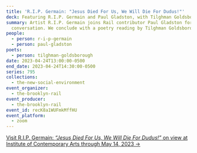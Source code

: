 ```yaml
---
title: 'R.I.P. Germain: "Jesus Died For Us, We Will Die For Dudus!"'
deck: Featuring R.I.P. Germain and Paul Gladston, with Tilghman Goldsborough
summary: Artist R.I.P. Germain joins Rail contributor Paul Gladston for a
  conversation. We conclude with a poetry reading by Tilghman Goldsborough.
people:
  - person: r-i-p-germain
  - person: paul-gladston
poets:
  - person: tilghman-goldsborough
date: 2023-04-24T13:00:00-0500
end_date: 2023-04-24T14:30:00-0500
series: 795
collections:
  - the-new-social-environment
event_organizer:
  - the-brooklyn-rail
event_producer:
  - the-brooklyn-rail
event_id: recK8a1WUFmkMffHU
event_platform:
  - zoom
---
```

[V﻿isit R.I.P. Germain: *“Jesus Died For Us, We Will Die For Dudus!”* on view at Institute of Contemporary Arts through May 14, 2023 →](https://www.ica.art/exhibitions/jesus-died-for-us-we-will-die-for-dudus)